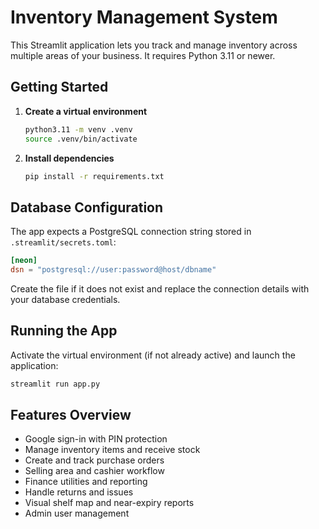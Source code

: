# Inventory Management System

This Streamlit application lets you track and manage inventory across multiple areas of your business. It requires Python 3.11 or newer.

## Getting Started

1. **Create a virtual environment**
   ```bash
   python3.11 -m venv .venv
   source .venv/bin/activate
   ```
2. **Install dependencies**
   ```bash
   pip install -r requirements.txt
   ```

## Database Configuration

The app expects a PostgreSQL connection string stored in `.streamlit/secrets.toml`:

```toml
[neon]
dsn = "postgresql://user:password@host/dbname"
```

Create the file if it does not exist and replace the connection details with your database credentials.

## Running the App

Activate the virtual environment (if not already active) and launch the application:

```bash
streamlit run app.py
```

## Features Overview

- Google sign-in with PIN protection
- Manage inventory items and receive stock
- Create and track purchase orders
- Selling area and cashier workflow
- Finance utilities and reporting
- Handle returns and issues
- Visual shelf map and near-expiry reports
- Admin user management

